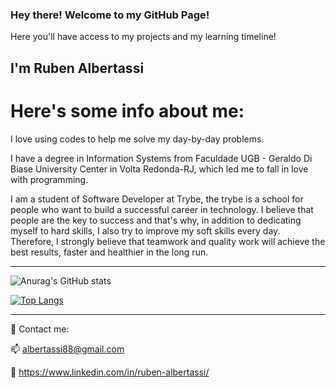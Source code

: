 ### Hey there! Welcome to my GitHub Page!
Here you'll have access to my projects and my learning timeline!

## I'm Ruben Albertassi

# Here's some info about me:

I love using codes to help me solve my day-by-day problems. 

I have a degree in Information Systems from Faculdade UGB - Geraldo Di Biase University Center in Volta Redonda-RJ, which led me to fall in love with programming.

I am a student of Software Developer at Trybe, the trybe is a school for people who want to build a successful career in technology.
I believe that people are the key to success and that's why, in addition to dedicating myself to hard skills, I also try to improve my soft skills every day. Therefore, I strongly believe that teamwork and quality work will achieve the best results, faster and healthier in the long run.

---

![Anurag's GitHub stats](https://github-readme-stats.vercel.app/api?username=BrunoPDRS&show_icons=true&theme=radical)

[![Top Langs](https://github-readme-stats.vercel.app/api/top-langs/?username=BrunoPDRS&layout=compact)](https://github.com/anuraghazra/github-readme-stats)


---

:email:  Contact me:


:mailbox: albertassi88@gmail.com

:briefcase: https://www.linkedin.com/in/ruben-albertassi/


